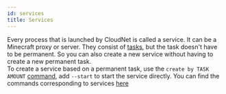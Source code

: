 ```yaml
---
id: services
title: Services
---
```


Every process that is launched by CloudNet is called a service. It can be a Minecraft proxy or server.
They consist of [tasks](tasks.md), but the task doesn't have to be permanent.
So you can also create a new service without having to create a new permanent task.  
To create a service based on a permanent task, use the `create by TASK AMOUNT` [command](../commands/create.md),
add `--start` to start the service directly.
You can find the commands corresponding to services [here](../commands/service.md)
